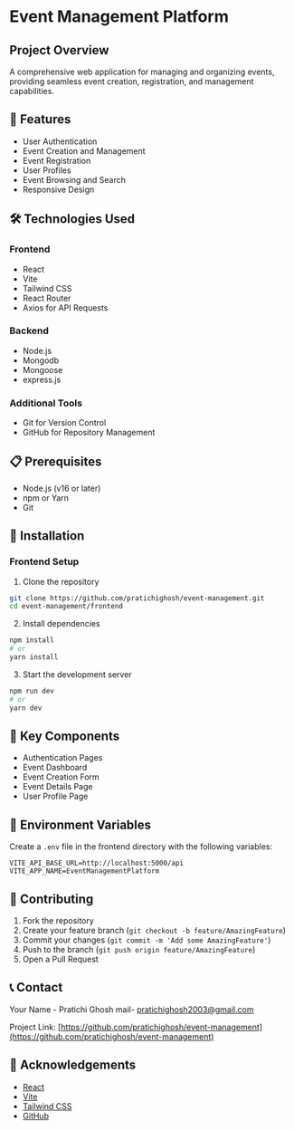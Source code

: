 # Event Management Platform

## Project Overview
A comprehensive web application for managing and organizing events, providing seamless event creation, registration, and management capabilities.

## 🚀 Features
- User Authentication
- Event Creation and Management
- Event Registration
- User Profiles
- Event Browsing and Search
- Responsive Design

## 🛠 Technologies Used

### Frontend
- React
- Vite
- Tailwind CSS
- React Router
- Axios for API Requests

### Backend
- Node.js
- Mongodb
- Mongoose
- express.js

### Additional Tools
- Git for Version Control
- GitHub for Repository Management

## 📋 Prerequisites
- Node.js (v16 or later)
- npm or Yarn
- Git

## 🔧 Installation

### Frontend Setup
1. Clone the repository
```bash
git clone https://github.com/pratichighosh/event-management.git
cd event-management/frontend
```

2. Install dependencies
```bash
npm install
# or
yarn install
```

3. Start the development server
```bash
npm run dev
# or
yarn dev
```

## 🌟 Key Components
- Authentication Pages
- Event Dashboard
- Event Creation Form
- Event Details Page
- User Profile Page

## 🔐 Environment Variables
Create a `.env` file in the frontend directory with the following variables:
```
VITE_API_BASE_URL=http://localhost:5000/api
VITE_APP_NAME=EventManagementPlatform
```

## 🤝 Contributing
1. Fork the repository
2. Create your feature branch (`git checkout -b feature/AmazingFeature`)
3. Commit your changes (`git commit -m 'Add some AmazingFeature'`)
4. Push to the branch (`git push origin feature/AmazingFeature`)
5. Open a Pull Request


## 📞 Contact
Your Name - Pratichi Ghosh
mail- pratichighosh2003@gmail.com

Project Link: [https://github.com/pratichighosh/event-management](https://github.com/pratichighosh/event-management)

## 🙏 Acknowledgements
- [React](https://reactjs.org/)
- [Vite](https://vitejs.dev/)
- [Tailwind CSS](https://tailwindcss.com/)
- [GitHub](https://github.com)
